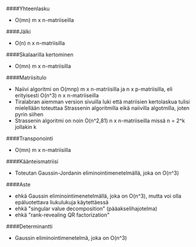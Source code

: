 ####Yhteenlasku
- O(mn) m x n-matriiseilla

####Jälki
- O(n) n x n-matriisilla

####Skalaarilla kertominen
- O(mn) m x n-matriisilla

####Matriisitulo
- Naiivi algoritmi on O(mnp) m x n-matriisilla ja n x p-matriisilla, eli erityisesti O(n^3) n x n-matriiseilla
- Tiralabran aiemman version sivuilla luki että matriisien kertolaskua tulisi mielellään toteuttaa
 Strassenin algoritmilla eikä naiivilla algotmilla, joten pyrin siihen
- Strassenin algoritmi on noin O(n^2,81) n x n-matriiseilla missä n = 2^k jollakin k

####Transponointi
- O(mn) m x n-matriisilla

####Käänteismatriisi
- Toteutan Gaussin-Jordanin eliminointimenetelmällä, joka on O(n^3)

####Aste
- ehkä Gaussin eliminointimenetelmällä, joka on O(n^3), mutta voi olla epäluotettava liukulukuja käytettäessä
- ehkä "singular value decomposition" (pääakselihajotelma)
- ehkä "rank-revealing QR factorization"

####Determinantti
- Gaussin eliminointimenetelmä, joka on O(n^3)
